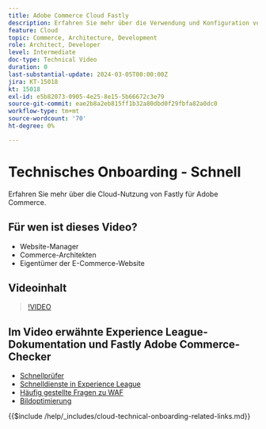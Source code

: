 ```yaml
---
title: Adobe Commerce Cloud Fastly
description: Erfahren Sie mehr über die Verwendung und Konfiguration von Adobe Commerce Cloud Fastly.
feature: Cloud
topic: Commerce, Architecture, Development
role: Architect, Developer
level: Intermediate
doc-type: Technical Video
duration: 0
last-substantial-update: 2024-03-05T00:00:00Z
jira: KT-15018
kt: 15018
exl-id: e5b82073-0905-4e25-8e15-5b66672c3e79
source-git-commit: eae2b8a2eb815ff1b32a80dbd0f29fbfa82a0dc0
workflow-type: tm+mt
source-wordcount: '70'
ht-degree: 0%

---
```


# Technisches Onboarding - Schnell

Erfahren Sie mehr über die Cloud-Nutzung von Fastly für Adobe Commerce.

## Für wen ist dieses Video?

- Website-Manager
- Commerce-Architekten
- Eigentümer der E-Commerce-Website

## Videoinhalt

>[!VIDEO](https://video.tv.adobe.com/v/3427695?learn=on)

## Im Video erwähnte Experience League-Dokumentation und Fastly Adobe Commerce-Checker

- [Schnellprüfer](https://adobe-commerce-tester.freetls.fastly.net/adobe-commerce-tester/)
- [Schnelldienste in Experience League](https://experienceleague.adobe.com/docs/commerce-cloud-service/user-guide/cdn/fastly.html)
- [Häufig gestellte Fragen zu WAF](https://experienceleague.adobe.com/docs/commerce-knowledge-base/kb/faq/web-application-firewall-waf-powered-by-fastly-the-faq.html)
- [Bildoptimierung](https://experienceleague.adobe.com/docs/commerce-operations/implementation-playbook/best-practices/development/image-optimization.html)

{{$include /help/_includes/cloud-technical-onboarding-related-links.md}}
